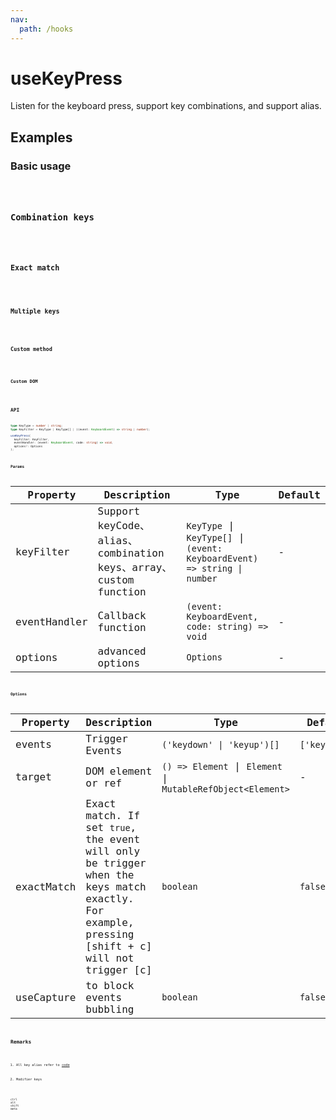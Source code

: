 ```yaml
---
nav:
  path: /hooks
---
```


# useKeyPress

Listen for the keyboard press, support key combinations, and support alias.

## Examples

### Basic usage

<code src="./demo/demo1.tsx" />

### Combination keys

<code src="./demo/demo6.tsx" />

### Exact match

<code src="./demo/demo7.tsx"/>

### Multiple keys

<code src="./demo/demo3.tsx" />

### Custom method

<code src="./demo/demo4.tsx" />

### Custom DOM

<code src="./demo/demo5.tsx" />

## API

```typescript
type KeyType = number | string;
type KeyFilter = KeyType | KeyType[] | ((event: KeyboardEvent) => string | number);

useKeyPress(
  keyFilter: KeyFilter,
  eventHandler: (event: KeyboardEvent, code: string) => void,
  options?: Options
);
```

### Params

| Property     | Description                                                      | Type                                                                     | Default |
| ------------ | ---------------------------------------------------------------- | ------------------------------------------------------------------------ | ------- |
| keyFilter    | Support keyCode、alias、combination keys、array、custom function | `KeyType` \| `KeyType[]` \| `(event: KeyboardEvent) => string \| number` | -       |
| eventHandler | Callback function                                                | `(event: KeyboardEvent, code: string) => void`                           | -       |
| options      | advanced options                                                 | `Options`                                                                | -       |

### Options

| Property   | Description                                                                                                                                    | Type                                                        | Default       |
| ---------- | ---------------------------------------------------------------------------------------------------------------------------------------------- | ----------------------------------------------------------- | ------------- |
| events     | Trigger Events                                                                                                                                 | `('keydown' \| 'keyup')[]`                                  | `['keydown']` |
| target     | DOM element or ref                                                                                                                             | `() => Element` \| `Element` \| `MutableRefObject<Element>` | -             |
| exactMatch | Exact match. If set `true`, the event will only be trigger when the keys match exactly. For example, pressing [shift + c] will not trigger [c] | `boolean`                                                   | `false`       |
| useCapture | to block events bubbling                                                                                                                       | `boolean`                                                   | `false`       |

## Remarks

1. All key alias refer to [code](https://github.com/alibaba/hooks/blob/master/packages/hooks/src/useKeyPress/index.ts#L21)

2. Modifier keys

```text
ctrl
alt
shift
meta
```

